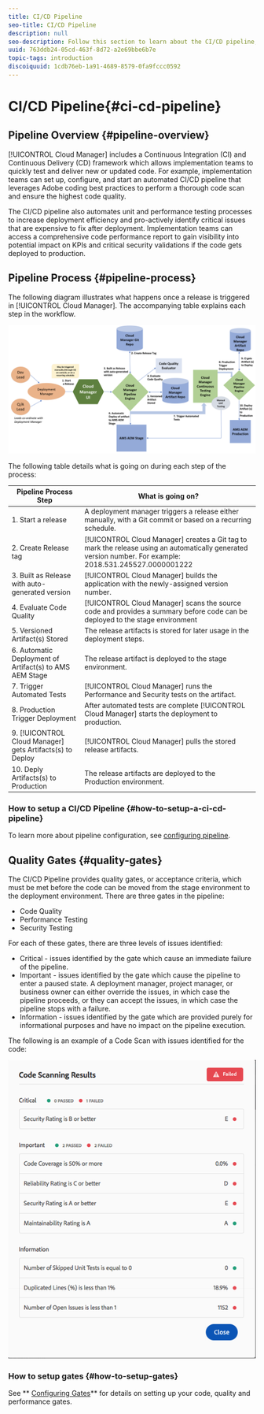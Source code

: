 ```yaml
---
title: CI/CD Pipeline
seo-title: CI/CD Pipeline
description: null
seo-description: Follow this section to learn about the CI/CD pipeline, which handles deployments to stage and production in Cloud Manager.
uuid: 763ddb24-05cd-463f-8d72-a2e69bbe6b7e
topic-tags: introduction
discoiquuid: 1cdb76eb-1a91-4689-8579-0fa9fccc0592
---
```


# CI/CD Pipeline{#ci-cd-pipeline}

## Pipeline Overview {#pipeline-overview}

[!UICONTROL Cloud Manager] includes a Continuous Integration (CI) and Continuous Delivery (CD) framework which allows implementation teams to quickly test and deliver new or updated code. For example, implementation teams can set up, configure, and start an automated CI/CD pipeline that leverages Adobe coding best practices to perform a thorough code scan and ensure the highest code quality.

The CI/CD pipeline also automates unit and performance testing processes to increase deployment efficiency and pro-actively identify critical issues that are expensive to fix after deployment. Implementation teams can access a comprehensive code performance report to gain visibility into potential impact on KPIs and critical security validations if the code gets deployed to production.

## Pipeline Process {#pipeline-process}

The following diagram illustrates what happens once a release is triggered in [!UICONTROL Cloud Manager]. The accompanying table explains each step in the workflow.

![](assets/screen_shot_2018-05-30at82457pm.png)

The following table details what is going on during each step of the process:

| Pipeline Process Step |What is going on? |
|---|---|
| 1. Start a release |A deployment manager triggers a release either manually, with a Git commit or based on a recurring schedule. |
| 2. Create Release tag |[!UICONTROL Cloud Manager] creates a Git tag to mark the release using an automatically generated version number. For example: 2018.531.245527.0000001222 |
| 3. Built as Release with auto-generated version |[!UICONTROL Cloud Manager] builds the application with the newly-assigned version number.  |
| 4. Evaluate Code Quality |[!UICONTROL Cloud Manager] scans the source code and provides a summary before code can be deployed to the stage environment |
| 5. Versioned Artifact(s) Stored |The release artifacts is stored for later usage in the deployment steps. |
| 6. Automatic Deployment of Artifact(s) to AMS AEM Stage |The release artifact is deployed to the stage environment. |
| 7. Trigger Automated Tests |[!UICONTROL Cloud Manager] runs the Performance and Security tests on the artifact. |
| 8. Production Trigger Deployment |After automated tests are complete [!UICONTROL Cloud Manager] starts the deployment to production. |
| 9. [!UICONTROL Cloud Manager] gets Artifacts(s) to Deploy |[!UICONTROL Cloud Manager] pulls the stored release artifacts. |
| 10. Deply Artifacts(s) to Production |The release artifacts are deployed to the Production environment. |

### How to setup a CI/CD Pipeline {#how-to-setup-a-ci-cd-pipeline}

To learn more about pipeline configuration, see [configuring pipeline](configuring-pipeline.md).

## Quality Gates {#quality-gates}

The CI/CD Pipeline provides quality gates, or acceptance criteria, which must be met before the code can be moved from the stage environment to the deployment environment. There are three gates in the pipeline:

* Code Quality
* Performance Testing
* Security Testing

For each of these gates, there are three levels of issues identified:

* Critical - issues identified by the gate which cause an immediate failure of the pipeline.
* Important - issues identified by the gate which cause the pipeline to enter a paused state. A deployment manager, project manager, or business owner can either override the issues, in which case the pipeline proceeds, or they can accept the issues, in which case the pipeline stops with a failure.
* Information - issues identified by the gate which are provided purely for informational purposes and have no impact on the pipeline execution.

The following is an example of a Code Scan with issues identified for the code:

![](assets/quality-gate-failed.png) 

### How to setup gates {#how-to-setup-gates}

See ** [Configuring Gates](configuring-pipeline.md)** for details on setting up your code, quality and performance gates.
